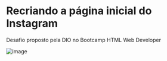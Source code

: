# Recriando a página inicial do Instagram 

Desafio proposto pela DIO no Bootcamp HTML Web Developer


![image](https://user-images.githubusercontent.com/33386255/163900592-ca37b190-db1e-4bdb-a0e0-ac4bf35234d7.png)
